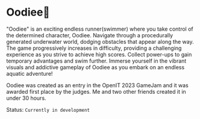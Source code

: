 # Oodiee🥇
"Oodiee" is an exciting endless runner(swimmer) where you take control of the determined
character, Oodiee. Navigate through a procedurally generated underwater world, dodging
obstacles that appear along the way. The game progressively increases in difficulty, providing
a challenging experience as you strive to achieve high scores. Collect power-ups to gain
temporary advantages and swim further. Immerse yourself in the vibrant visuals and addictive
gameplay of Oodiee as you embark on an endless aquatic adventure!
 
Oodiee was created as an entry in the OpenIT 2023 GameJam and it was awarded first
place by the judges. Me and two other friends created it in under 30 hours.

Status: `Currently in development`

